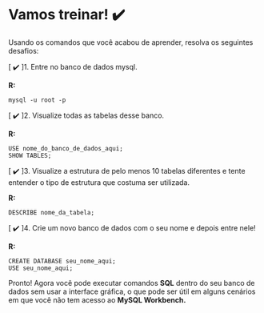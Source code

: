 # Vamos treinar! :heavy_check_mark:

Usando os comandos que você acabou de aprender, resolva os seguintes desafios:

[ :heavy_check_mark: ]1. Entre no banco de dados mysql.

**R:**
```
mysql -u root -p
```

[ :heavy_check_mark: ]2. Visualize todas as tabelas desse banco.

**R:**
```
USE nome_do_banco_de_dados_aqui;
SHOW TABLES;
```

[ :heavy_check_mark: ]3. Visualize a estrutura de pelo menos 10 tabelas diferentes e tente entender o tipo de estrutura que costuma ser utilizada.

**R:**
```
DESCRIBE nome_da_tabela;
```

[ :heavy_check_mark: ]4. Crie um novo banco de dados com o seu nome e depois entre nele!

**R:**
```
CREATE DATABASE seu_nome_aqui;
USE seu_nome_aqui;
```

Pronto! Agora você pode executar comandos **SQL** dentro do seu banco de dados sem usar a interface gráfica, o que pode ser útil em alguns cenários em que você não tem acesso ao **MySQL Workbench.**